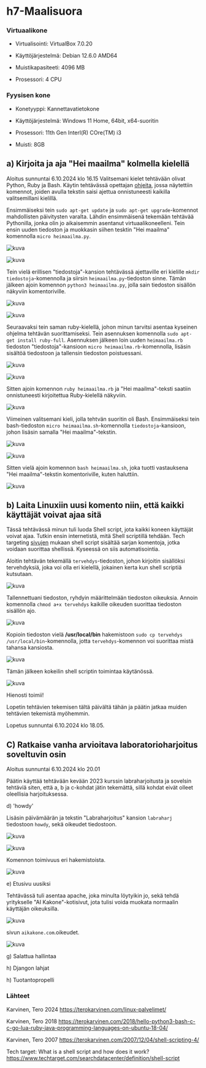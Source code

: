 # h7-Maalisuora

### Virtuaalikone

- Virtualisointi: VirtualBox 7.0.20

- Käyttöjärjestelmä: Debian 12.6.0 AMD64

- Muistikapasiteeti: 4096 MB

- Prosessori: 4 CPU

### Fyysisen kone

- Konetyyppi: Kannettavatietokone

- Käyttöjärjestelmä: Windows 11 Home, 64bit, x64-suoritin

- Prosessori: 11th Gen Interl(R) COre(TM) i3

- Muisti: 8GB

## a) Kirjoita ja aja "Hei maailma" kolmella kielellä

Aloitus sunnuntai 6.10.2024 klo 16.15
Valitsemani kielet tehtävään olivat Python, Ruby ja Bash. Käytin tehtävässä opettajan [ohjeita](https://terokarvinen.com/2018/hello-python3-bash-c-c-go-lua-ruby-java-programming-languages-on-ubuntu-18-04/), jossa näytettiin komennot, joiden avulla tekstin saisi ajettua onnistuneesti kaikilla valitsemillani kielillä.

Ensimmäiseksi tein `sudo apt-get update` ja `sudo apt-get upgrade`-komennot mahdollisten päivitysten varalta. Lähdin ensimmäisenä tekemään tehtävää Pythonilla, jonka olin jo aikaisemmin asentanut virtuaalikoneelleni. Tein ensin uuden tiedoston ja muokkasin siihen tesktin "Hei maailma" komennolla `micro heimaailma.py`.

![kuva](https://github.com/user-attachments/assets/b92c0205-9f24-42b3-9f69-0adc49e1473c)

![kuva](https://github.com/user-attachments/assets/6c6a5c51-7db8-4b3e-8959-2c78971909ef)

Tein vielä erillisen "tiedostoja"-kansion tehtävässä ajettaville eri kielille `mkdir tiedostoja`-komennolla ja siirsin `heimaailma.py`-tiedoston sinne. Tämän jälkeen ajoin komennon `python3 heimaailma.py`, jolla sain tiedoston sisällön näkyviin komentoriville.

![kuva](https://github.com/user-attachments/assets/a9e0b837-10fa-4e27-bc28-f4168c3b7aa1)

![kuva](https://github.com/user-attachments/assets/49741b03-5cba-4440-add5-917c147537fd)

Seuraavaksi tein saman ruby-kielellä, johon minun tarvitsi asentaa kyseinen ohjelma tehtävän suorittamiseksi. Tein asennuksen komennolla `sudo apt-get install ruby-full`. Asennuksen jälkeen loin uuden `heimaailma.rb` tiedoston "tiedostoja"-kansioon `micro heimaailma.rb`-komennolla, lisäsin sisältöä tiedostoon ja tallensin tiedoston poistuessani. 

![kuva](https://github.com/user-attachments/assets/517ec3ea-1b2c-4cf8-ad28-d6ceb8e596ba)

![kuva](https://github.com/user-attachments/assets/5f68f591-e28d-4fd6-89b9-a8ed85b00f68)

Sitten ajoin komennon `ruby heimaailma.rb` ja "Hei maailma"-teksti saatiin onnistuneesti kirjoitettua Ruby-kielellä näkyviin.

![kuva](https://github.com/user-attachments/assets/ca433238-03cc-4449-8cbe-ee30dda77873)

Viimeinen valitsemani kieli, jolla tehtvän suoritin oli Bash. Ensimmäiseksi tein bash-tiedoston `micro heimaailma.sh`-komennolla `tiedostoja`-kansioon, johon lisäsin samalla "Hei maailma"-tekstin.

![kuva](https://github.com/user-attachments/assets/c5b30349-64c9-498a-be45-e5735c8f7cac)

![kuva](https://github.com/user-attachments/assets/534795d2-2c1f-4aa6-8aa5-1103b7af8797)

Sitten vielä ajoin komennon `bash heimaailma.sh`, joka tuotti vastauksena "Hei maailma"-tekstin komentoriville, kuten haluttiin.

![kuva](https://github.com/user-attachments/assets/0063765c-d7c8-4dbc-979a-fb6c26028458)

## b) Laita Linuxiin uusi komento niin, että kaikki käyttäjät voivat ajaa sitä

Tässä tehtävässä minun tuli luoda Shell script, jota kaikki koneen käyttäjät voivat ajaa. Tutkin ensin internetistä, mitä Shell scriptillä tehdään. Tech targeting [sivujen](https://www.techtarget.com/searchdatacenter/definition/shell-script) mukaan shell script sisältää sarjan komentoja, jotka voidaan suorittaa shellissä. Kyseessä on siis automatisointia.

Aloitin tehtävän tekemällä `tervehdys`-tiedoston, johon kirjoitin sisällöksi tervehdyksiä, joka voi olla eri kielellä, jokainen kerta kun shell scriptiä kutsutaan.

![kuva](https://github.com/user-attachments/assets/5db8897a-d0a9-4ba1-bc4c-84c1c80d12c1)


Tallennettuani tiedoston, ryhdyin määrittelmään tiedoston oikeuksia. Annoin komennolla `chmod a+x tervehdys` kaikille oikeuden suorittaa tiedoston sisällön ajo.

![kuva](https://github.com/user-attachments/assets/289129f8-36fe-44b5-8c9e-d9b1c481c175)

Kopioin tiedoston vielä **/usr/local/bin** hakemistoon `sudo cp tervehdys /usr/local/bin`-komennolla, jotta `tervehdys`-komennon voi suorittaa mistä tahansa kansiosta.

![kuva](https://github.com/user-attachments/assets/c12e4cdf-da31-488b-bbde-4e9778fa4ae6)

Tämän jälkeen kokeilin shell scriptin toimintaa käytänössä.

![kuva](https://github.com/user-attachments/assets/b4b92272-db70-4817-a653-d336e60a6240)

Hienosti toimii!

Lopetin tehtävien tekemisen tältä päivältä tähän ja päätin jatkaa muiden tehtävien tekemistä myöhemmin.

Lopetus sunnuntai 6.10.2024 klo 18.05.

## C) Ratkaise vanha arvioitava laboratorioharjoitus soveltuvin osin

Aloitus sunnuntai 6.10.2024 klo 20.01

Päätin käyttää tehtävään kevään 2023 kurssin labraharjoitusta ja sovelsin tehtäviä siten, että a, b ja c-kohdat jätin tekemättä, sillä kohdat eivät olleet oleellisia harjoituksessa.

d) 'howdy'

Lisäsin päivämäärän ja tekstin "Labraharjoitus" kansion `labraharj` tiedostoon `howdy`, sekä oikeudet tiedostoon.

![kuva](https://github.com/user-attachments/assets/56bae571-5822-4073-a826-f23caca20dd8)


![kuva](https://github.com/user-attachments/assets/8a741f00-7eb8-4f00-9255-a2295678eb5a)

Komennon toimivuus eri hakemistoista.

![kuva](https://github.com/user-attachments/assets/c0d51acd-6727-4d7f-aa8b-e76878394838)

e) Etusivu uusiksi

Tehtävässä tuli asentaa apache, joka minulta löytyikin jo, sekä tehdä yritykselle "AI Kakone"-kotisivut, jota tulisi voida muokata normaalin käyttäjän oikeuksilla.

![kuva](https://github.com/user-attachments/assets/1af05f26-da98-4703-9edc-23f0a968a03f)

sivun `aikakone.com`.oikeudet.

![kuva](https://github.com/user-attachments/assets/439a0455-b11e-488a-af1f-e020de454866)

g) Salattua hallintaa

h) Djangon lahjat

h) Tuotantopropelli

### Lähteet

Karvinen, Tero 2024 https://terokarvinen.com/linux-palvelimet/

Karvinen, Tero 2018 https://terokarvinen.com/2018/hello-python3-bash-c-c-go-lua-ruby-java-programming-languages-on-ubuntu-18-04/

Karvinen, Tero 2007 https://terokarvinen.com/2007/12/04/shell-scripting-4/

Tech target: What is a shell script and how does it work? https://www.techtarget.com/searchdatacenter/definition/shell-script
